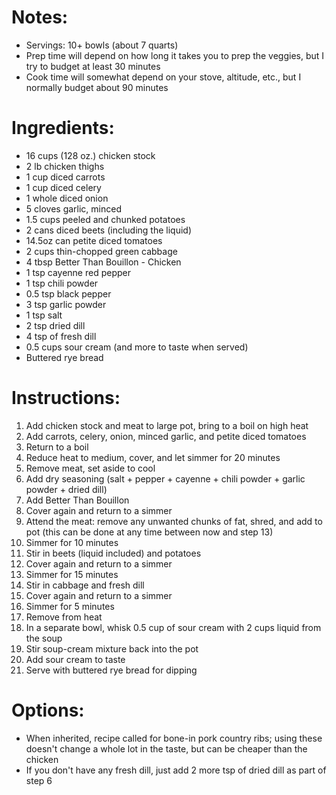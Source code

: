 # Notes: 
- Servings: 10+ bowls (about 7 quarts)
- Prep time will depend on how long it takes you to prep the veggies, but I try to budget at least 30 minutes
- Cook time will somewhat depend on your stove, altitude, etc., but I normally budget about 90 minutes

# Ingredients:
- 16 cups (128 oz.) chicken stock
- 2 lb chicken thighs
- 1 cup diced carrots
- 1 cup diced celery
- 1 whole diced onion
- 5 cloves garlic, minced
- 1.5 cups peeled and chunked potatoes
- 2 cans diced beets (including the liquid)
- 14.5oz can petite diced tomatoes
- 2 cups thin-chopped green cabbage
- 4 tbsp Better Than Bouillon - Chicken
- 1 tsp cayenne red pepper
- 1 tsp chili powder
- 0.5 tsp black pepper
- 3 tsp garlic powder
- 1 tsp salt
- 2 tsp dried dill
- 4 tsp of fresh dill
- 0.5 cups sour cream (and more to taste when served)
- Buttered rye bread

# Instructions:
1. Add chicken stock and meat to large pot, bring to a boil on high heat
2. Add carrots, celery, onion, minced garlic, and petite diced tomatoes
3. Return to a boil
4. Reduce heat to medium, cover, and let simmer for 20 minutes
5. Remove meat, set aside to cool
6. Add dry seasoning (salt + pepper + cayenne + chili powder + garlic powder + dried dill)
7. Add Better Than Bouillon
8. Cover again and return to a simmer
9. Attend the meat: remove any unwanted chunks of fat, shred, and add to pot (this can be done at any time between now and step 13)
10. Simmer for 10 minutes
11. Stir in beets (liquid included) and potatoes
12. Cover again and return to a simmer
13. Simmer for 15 minutes
14. Stir in cabbage and fresh dill
15. Cover again and return to a simmer
16. Simmer for 5 minutes
17. Remove from heat
18. In a separate bowl, whisk 0.5 cup of sour cream with 2 cups liquid from the soup
19. Stir soup-cream mixture back into the pot
20. Add sour cream to taste
21. Serve with buttered rye bread for dipping

# Options:
- When inherited, recipe called for bone-in pork country ribs; using these doesn't change a whole lot in the taste, but can be cheaper than the chicken
- If you don't have any fresh dill, just add 2 more tsp of dried dill as part of step 6
